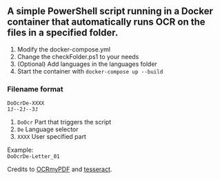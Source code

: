 ## A simple PowerShell script running in a Docker container that automatically runs OCR on the files in a specified folder.

1. Modify the docker-compose.yml
2. Change the checkFolder.ps1 to your needs
3. (Optional) Add languages in the languages folder
4. Start the container with `docker-compose up --build`

### Filename format
`DoOcrDe-XXXX`  
`1⮥--2⮥--3⮥`

1. `DoOcr` Part that triggers the script  
2. `De` Language selector  
3. `XXXX` User specified part  

Example:  
`DoOcrDe-Letter_01`


Credits to [OCRmyPDF](https://github.com/ocrmypdf/OCRmyPDF) and [tesseract](https://github.com/tesseract-ocr/tesseract).

